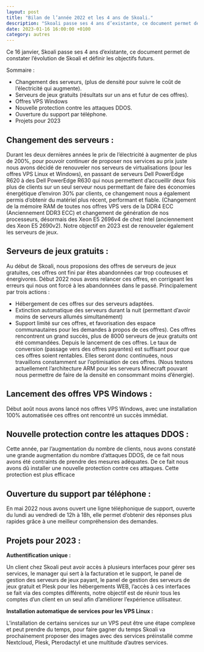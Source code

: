 ```yaml
---
layout: post
title: "Bilan de l’année 2022 et les 4 ans de Skoali."
description: "Skoali passe ses 4 ans d’existante, ce document permet de constater l’évolution de Skoali et définir les objectifs futurs."
date: 2023-01-16 16:00:00 +0100
category: autres
---
```


Ce 16 janvier, Skoali passe ses 4 ans d’existante, ce document permet de constater l’évolution de Skoali et définir les objectifs futurs.

Sommaire :
-	Changement des serveurs, (plus de densité pour suivre le coût de l’électricité qui augmente).
-	Serveurs de jeux gratuits (résultats sur un ans et futur de ces offres).
-	Offres VPS Windows
-	Nouvelle protection contre les attaques DDOS.
-	Ouverture du support par téléphone.
-	Projets pour 2023

## Changement des serveurs :

Durant les deux dernières années le prix de l’électricité à augmenter de plus de 200%, pour pouvoir continuer de proposer nos services au prix juste nous avons décidé de renouveler nos serveurs de virtualisations (pour les offres VPS Linux et Windows), en passant de serveurs Dell PowerEdge R620 à des Dell PowerEdge R630 qui nous permettent d’accueillir deux fois plus de clients sur un seul serveur nous permettant de faire des économies énergétique d’environ 30% par clients, ce changement nous a également permis d’obtenir du matériel plus récent, performant et fiable. (Changement de la mémoire RAM de toutes nos offres VPS vers de la DDR4 ECC (Anciennement DDR3 ECC) et changement de génération de nos processeurs, désormais des Xeon E5 2696v4 de chez Intel (anciennement des Xeon E5 2690v2).
Notre objectif en 2023 est de renouveler également les serveurs de jeux.

## Serveurs de jeux gratuits :

Au début de Skoali, nous proposions des offres de serveurs de jeux gratuites, ces offres ont fini par êtes abandonnées car trop couteuses et énergivores.
Début 2022 nous avons relancer ces offres, en corrigeant les erreurs qui nous ont forcé à les abandonnées dans le passé. Principalement par trois actions :
-	Hébergement de ces offres sur des serveurs adaptées.
-	Extinction automatique des serveurs durant la nuit (permettant d’avoir moins de serveurs allumés simultanément)
-	Support limité sur ces offres, et favorisation des espace communautaires pour les demandes à propos de ces offres).
Ces offres rencontrent un grand succès, plus de 8000 serveurs de jeux gratuits ont été commandées. Depuis le lancement de ces offres.
Le taux de conversion (passage vers des offres payantes) est suffisant pour que ces offres soient rentables. Elles seront donc continuées, nous travaillons constamment sur l’optimisation de ces offres. (Nous testons actuellement l’architecture ARM pour les serveurs Minecraft pouvant nous permettre de faire de la densité en consommant moins d’énergie).

## Lancement des offres VPS Windows :

Début août nous avons lancé nos offres VPS Windows, avec une installation 100% automatisée ces offres ont rencontré un succès immédiat. 

## Nouvelle protection contre les attaques DDOS :

Cette année, par l’augmentation du nombre de clients, nous avons constaté une grande augmentation du nombre d’attaques DDOS, de ce fait nous avons été contraints de prendre des mesures adéquates. De ce fait nous avons dû installer une nouvelle protection contre ces attaques. Cette protection est plus efficace 

## Ouverture du support par téléphone :

En mai 2022 nous avons ouvert une ligne téléphonique de support, ouverte du lundi au vendredi de 12h à 18h, elle permet d’obtenir des réponses plus rapides grâce à une meilleur compréhension des demandes.

## Projets pour 2023 :

__Authentification unique :__

Un client chez Skoali peut avoir accès à plusieurs interfaces pour gérer ses services, le manager qui sert à la facturation et le support, le panel de gestion des serveurs de jeux payant, le panel de gestion des serveurs de jeux gratuit et Plesk pour les hébergements WEB, l’accès à ces interfaces se fait via des comptes différents, notre objectif est de réunir tous les comptes d’un client en un seul afin d’améliorer l’expérience utilisateur.

__Installation automatique de services pour les VPS Linux :__

L’installation de certains services sur un VPS peut être une étape complexe et peut prendre du temps, pour faire gagner du temps Skoali va prochainement proposer des images avec des services préinstallé comme Nextcloud, Plesk, Pterodactyl et une multitude d’autres services.
